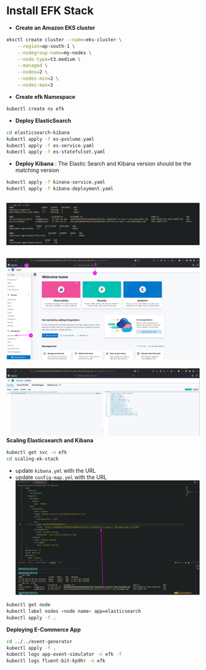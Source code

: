 # Install EFK Stack
- **Create an Amazon EKS cluster**
```bash
eksctl create cluster --name=eks-cluster \
    --region=ap-south-1 \
    --nodegroup-name=my-nodes \
    --node-type=t3.medium \
    --managed \
    --nodes=2 \
    --nodes-min=2 \
    --nodes-max=3
```
- **Create efk Namespace**
```bash
kubectl create ns efk
```
- **Deploy ElasticSearch**
```bash
cd elasticsearch-kibana
kubectl apply -f es-pvolume.yaml
kubectl apply -f es-service.yaml
kubectl apply -f es-statefulset.yaml
```
- **Deploy Kibana** : The Elastic Search and Kibana version should be the matching version
```bash
kubectl apply -f kinana-service.yaml
kubectl apply -f kibana-deployment.yaml
```
![efk](./imgs/efk.png)
---
![efk](./imgs/ui.png)
---
![efk](./imgs/query.png)
**Scaling Elasticsearch and Kibana**
```bash
kubectl get svc -n efk
cd scaling-ek-stack
```
- update `kibana.yml` with the URL
- update `config-map.yml` with the URL
![efk](./imgs/url.png)
```bash
kubectl get node
kubectl label nodes <node name> app=elasticsearch
kubectl apply -f .
```
**Deploying E-Commerce App**
```bash
cd ../../event-generator
kubectl apply -f . 
kubectl logs app-event-simulator -n efk -f
kubectl logs fluent-bit-kp9hr -n efk
```


